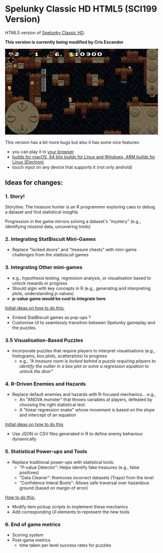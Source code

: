 # Spelunky Classic HD HTML5 (SCI199 Version)

HTML5 version of [Spelunky Classic HD](https://github.com/yancharkin/SpelunkyClassicHD).


**This version is currently being modified by Cris Escandor**

![screenshot](screenshots/screenshot_00.jpg)

This version has a bit more bugs but also it has some nice features:
- you can play it in [your browser](https://yancharkin.github.io/SpelunkyClassicHDhtml5/)
- [builds for macOS, 64 bits builds for Linux and Windows, ARM builds for Linux (Electron)](https://github.com/yancharkin/SpelunkyClassicHDhtml5/releases)
- touch input on any device that supports it (not only android)


## Ideas for changes:

### 1. Story!
Storyline: The treasure hunter is an R programmer exploring caes to debug a dataset and find statistical insights

Progression in the game mirrors solving a dataset's "mystery" (e.g., identifying missind data, uncovering treds)

### 2. Integrating StatBiscuit Mini-Games
* Replace "locked doors" and "treasure chests" with mini-game challenges from the statbiscuit games

### 3. Integrating Other mini-games
* e.g., hypothesis testing, regression analysis, or visualisation based to unlock rewards or progress
* Should algin with key concepts in R (e.g., generating and interpreting plots, understanding p-values)
* **p-value game would be cool to integrate here**

<u> Initial ideas on how to do this: </u>
* Embed StatBiscuit games as pop-ups ?
* Customise UI to seamlessly transition between Spelunky gameplay and the puzzles.

### 3.5 Visualisation-Based Puzzles
* Incorporate puzzles that require players to interpret visualisations (e.g., histograms, box plots, scatterplots) to progress
    * e.g., *"A treasure room is locked behind a puzzle requiring players to identify the outlier in a box plot or solve a regression equation to unlock the door"*

### 4. R-Driven Enemies and Hazards
* Replace default enemies and hazards with R-focused mechanics... e.g.,
    * An "ANOVA monster" that throws variables at players, defeated by choosing the right statistical test. 
    * A "linear regression snake" whose movement is based on the slope and intercept of an equation

<u> Initial ideas on how to do this </u>
* Use JSON or CSV files generated in R to define enemy behaviour dynamically 

### 5. Statistical Power-ups and Tools
* Replace traditional power-ups with statistical tools:
    * "P-value Detector": Helps identify fake treasures (e.g., false positives)
    * "Data Cleaner": Rremoves incorrect datasets (Traps) from the level
    * "Confidence Interal Boots": Allows safe traversal over hazardous ground (based on margin of error)

<u> How to do this: </u>
* Modify item pickup scripts to implement these mechanics
* Add corresponding UI elements to represent the new tools


### 6. End of game metrics

* Scoring system
* Post-game metrics
    * time taken per level
    success rates for puzzles

